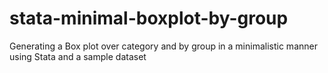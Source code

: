 # stata-minimal-boxplot-by-group
Generating a Box plot over category and by group in a minimalistic manner using Stata and a sample dataset
